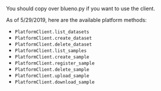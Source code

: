 You should copy over blueno.py if you want to use the client.

As of 5/29/2019, here are the available platform methods: 

- `PlatformClient.list_datasets`
- `PlatformClient.create_dataset`
- `PlatformClient.delete_dataset`
- `PlatformClient.list_samples`
- `PlatformClient.create_sample`
- `PlatformClient.register_sample`
- `PlatformClient.delete_sample`
- `PlatformClient.upload_sample`
- `PlatformClient.download_sample`


